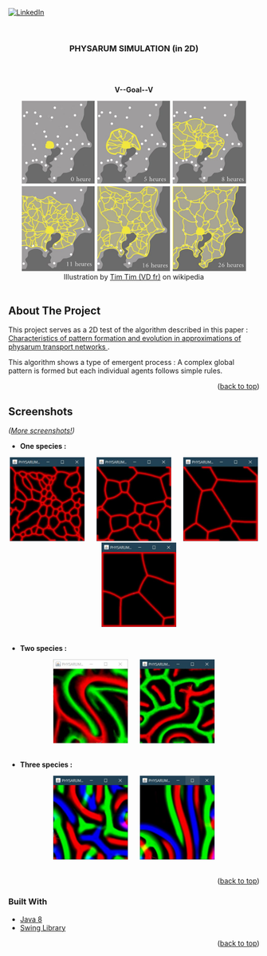 <div id="top"></div>



<!-- PROJECT SHIELDS -->
[![LinkedIn][linkedin-shield]][linkedin-url]



<!-- PROJECT LOGO -->
<br />
<div align="center">
  <h3 align="center">PHYSARUM SIMULATION (in 2D)</h3>
  <br/>
  <br/>
  <p><b>V--Goal--V</b></p>
  <img src="other_ressources/Physarum_polycephalum_network.jpg" alt="illustration" width="450px">
  <br/>
  <span> Illustration by <a href="https://commons.wikimedia.org/wiki/User:Tim_Tim_(VD_fr)">Tim Tim (VD fr)</a> on wikipedia</span>
  <br/>
  <br/>
</div>




<!-- ABOUT THE PROJECT -->
## About The Project

This project serves as a 2D test of the algorithm described in  this paper :  <a href="https://uwe-repository.worktribe.com/output/980579"> Characteristics of pattern formation and evolution in approximations of physarum transport networks </a>. 

<!--The the goal was then to visualize the algorithm in 3D and/or VR.-->

This algorithm shows a type of emergent process : A complex global pattern is formed but each individual agents follows simple rules.


<p align="right">(<a href="#top">back to top</a>)</p>

<!-- SCREENSHOT -->
## Screenshots

<p><i>(<a href="https://github.com/alex-24/PHYSARUM-Java/tree/master/other_ressources">More screenshots!</a>)</i></p>

* <p><b>One species :</b></p>
<div align="center">
    <img src="other_ressources/[300x300].pop-60.dep-25.diffR-1.decay-2.step-4.angles-pi.soff-3.sr-1.(example-1).JPG" width="150px">
    &nbsp;&nbsp;&nbsp;&nbsp;
    <img src="other_ressources/[300x300].pop-60.dep-25.diffR-1.decay-2.step-4.angles-pi.soff-3.sr-1.(example-2).JPG" width="150px">
    &nbsp;&nbsp;&nbsp;&nbsp;
    <img src="other_ressources/[300x300].pop-60.dep-25.diffR-1.decay-2.step-4.angles-pi.soff-3.sr-1.(example-3).JPG" width="150px">
    &nbsp;&nbsp;&nbsp;&nbsp;
    <img src="other_ressources/[300x300].pop-60.dep-25.diffR-1.decay-2.step-4.angles-pi.soff-3.sr-1.(example-4).JPG" width="150px">
</div>
<br/>

* <p><b>Two species :</b></p>
<div align="center">
    <img src="other_ressources/[300x300].pop-15.dep-15.diffR-1.decay-1.step-1.angles-pi4.soff-29.sr-2.JPG" width="150px">
    &nbsp;&nbsp;&nbsp;&nbsp;
    <img src="other_ressources/[300x300].pop-20.dep-125.diffR-1.decay-1.step-1.angles-pi.soff-29.sr-0.JPG" width="150px">
</div>
<br/>

* <p><b>Three species :</b></p>
<div align="center">
    <img src="other_ressources/[300x300].pop-60.dep-25.diffR-1.decay-2.step-4.angles-pi4.soff-30.sr-1.(example-1).JPG" width="150px">
    &nbsp;&nbsp;&nbsp;&nbsp;
    <img src="other_ressources/[300x300].pop-60.dep-25.diffR-1.decay-2.step-4.angles-pi4.soff-30.sr-1.(example-2).JPG" width="150px">
</div>
<br/>

<p align="right">(<a href="#top">back to top</a>)</p>



### Built With

* [Java 8](https://dev.java/)
* [Swing Library](https://docs.oracle.com/javase/tutorial/uiswing/) 

<p align="right">(<a href="#top">back to top</a>)</p>




<!-- MARKDOWN LINKS & IMAGES -->
[linkedin-shield]: https://img.shields.io/badge/-LinkedIn-black.svg?style=for-the-badge&logo=linkedin&colorB=555
[linkedin-url]: https://linkedin.com/in/alexis-cassion